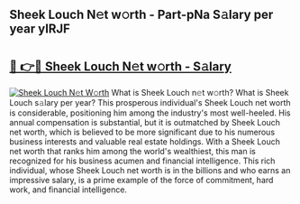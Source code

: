 ## Sheek Louch N𝚎t w𝚘rth - Part-pNa S𝚊lary per year yIRJF

# <h2><a href="http://gc054wh.nevu.top/?p=Sheek+Louch">🔗 👉🔴 Sheek Louch N𝚎t w𝚘rth - S𝚊lary</a></h2>

[![Sheek Louch N𝚎t W𝚘rth](https://i.imgur.com/Oavwk0R.jpeg)](http://gc054wh.nevu.top/?p=Sheek+Louch)
What is Sheek Louch n𝚎t w𝚘rth? What is Sheek Louch s𝚊lary per year?
This prosperous individual's Sheek Louch net worth is considerable, positioning him among the industry's most well-heeled. His annual compensation is substantial, but it is outmatched by Sheek Louch net worth, which is believed to be more significant due to his numerous business interests and valuable real estate holdings. With a Sheek Louch net worth that ranks him among the world's wealthiest, this man is recognized for his business acumen and financial intelligence. This rich individual, whose Sheek Louch net worth is in the billions and who earns an impressive salary, is a prime example of the force of commitment, hard work, and financial intelligence.
